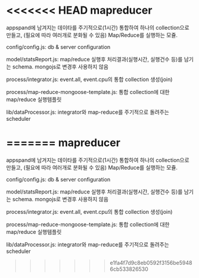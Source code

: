 <<<<<<< HEAD
mapreducer
=======

appspand에 남겨지는 데이타를 주기적으로(1시간) 통합하여 하나의 collection으로 만들고,
(필요에 따라 여러개로 분화될 수 있음) Map/Reduce를 실행하는 모쥴.

config/config.js: db & server configuration

model/statsReport.js: map/reduce 실행후 처리결과(실행시간, 실행건수 등)를 남기는 schema. mongojs로 변경후 사용하지 않음

process/integrator.js: event.all, event.cpu의 통합 collection 생성(join)

process/map-reduce-mongoose-template.js: 통합 collection에 대한 map/reduce 실행템플릿

lib/dataProcessor.js: integrator와 map-reduce를 주기적으로 돌려주는 scheduler


=======
mapreducer
=======

appspand에 남겨지는 데이타를 주기적으로(1시간) 통합하여 하나의 collection으로 만들고,
(필요에 따라 여러개로 분화될 수 있음) Map/Reduce를 실행하는 모쥴.

config/config.js: db & server configuration

model/statsReport.js: map/reduce 실행후 처리결과(실행시간, 실행건수 등)를 남기는 schema. mongojs로 변경후 사용하지 않음

process/integrator.js: event.all, event.cpu의 통합 collection 생성(join)

process/map-reduce-mongoose-template.js: 통합 collection에 대한 map/reduce 실행템플릿

lib/dataProcessor.js: integrator와 map-reduce를 주기적으로 돌려주는 scheduler


>>>>>>> e1fa4f7d9c8eb0592f3156be59486cb533826530
